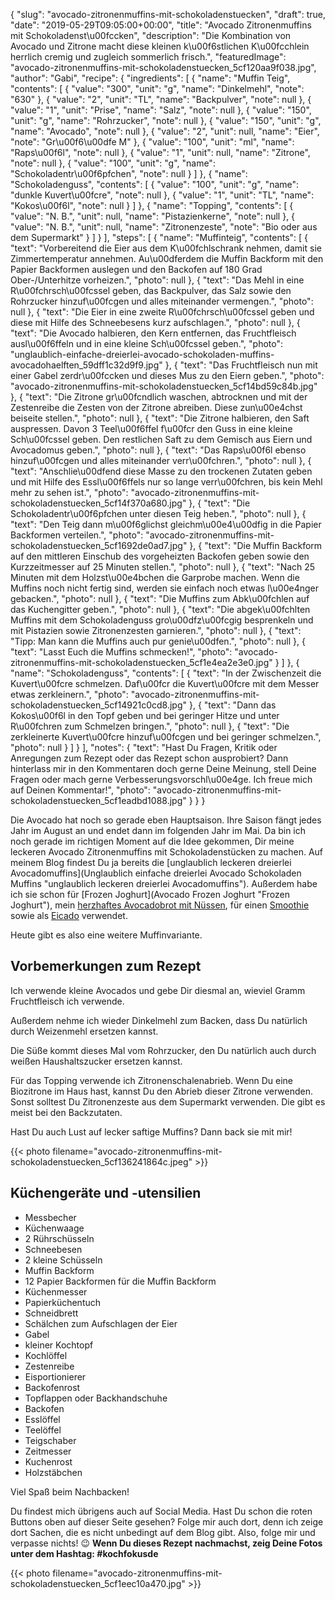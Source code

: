 {
    "slug": "avocado-zitronenmuffins-mit-schokoladenstuecken",
    "draft": true,
    "date": "2019-05-29T09:05:00+00:00",
    "title": "Avocado Zitronenmuffins mit Schokoladenst\u00fccken",
    "description": "Die Kombination von Avocado und Zitrone macht diese kleinen k\u00f6stlichen K\u00fcchlein herrlich cremig und zugleich sommerlich frisch.",
    "featuredImage": "avocado-zitronenmuffins-mit-schokoladenstuecken_5cf120aa9f038.jpg",
    "author": "Gabi",
    "recipe": {
        "ingredients": [
            {
                "name": "Muffin Teig",
                "contents": [
                    {
                        "value": "300",
                        "unit": "g",
                        "name": "Dinkelmehl",
                        "note": "630"
                    },
                    {
                        "value": "2",
                        "unit": "TL",
                        "name": "Backpulver",
                        "note": null
                    },
                    {
                        "value": "1",
                        "unit": "Prise",
                        "name": "Salz",
                        "note": null
                    },
                    {
                        "value": "150",
                        "unit": "g",
                        "name": "Rohrzucker",
                        "note": null
                    },
                    {
                        "value": "150",
                        "unit": "g",
                        "name": "Avocado",
                        "note": null
                    },
                    {
                        "value": "2",
                        "unit": null,
                        "name": "Eier",
                        "note": "Gr\u00f6\u00dfe M"
                    },
                    {
                        "value": "100",
                        "unit": "ml",
                        "name": "Raps\u00f6l",
                        "note": null
                    },
                    {
                        "value": "1",
                        "unit": null,
                        "name": "Zitrone",
                        "note": null
                    },
                    {
                        "value": "100",
                        "unit": "g",
                        "name": "Schokoladentr\u00f6pfchen",
                        "note": null
                    }
                ]
            },
            {
                "name": "Schokoladenguss",
                "contents": [
                    {
                        "value": "100",
                        "unit": "g",
                        "name": "dunkle Kuvert\u00fcre",
                        "note": null
                    },
                    {
                        "value": "1",
                        "unit": "TL",
                        "name": "Kokos\u00f6l",
                        "note": null
                    }
                ]
            },
            {
                "name": "Topping",
                "contents": [
                    {
                        "value": "N. B.",
                        "unit": null,
                        "name": "Pistazienkerne",
                        "note": null
                    },
                    {
                        "value": "N. B.",
                        "unit": null,
                        "name": "Zitronenzeste",
                        "note": "Bio oder aus dem Supermarkt"
                    }
                ]
            }
        ],
        "steps": [
            {
                "name": "Muffinteig",
                "contents": [
                    {
                        "text": "Vorbereitend die Eier aus dem K\u00fchlschrank nehmen, damit sie Zimmertemperatur annehmen. Au\u00dferdem die Muffin Backform mit den Papier Backformen auslegen und den Backofen auf 180 Grad Ober-\/Unterhitze vorheizen.",
                        "photo": null
                    },
                    {
                        "text": "Das Mehl in eine R\u00fchrsch\u00fcssel geben, das Backpulver, das Salz sowie den Rohrzucker hinzuf\u00fcgen und alles miteinander vermengen.",
                        "photo": null
                    },
                    {
                        "text": "Die Eier in eine zweite R\u00fchrsch\u00fcssel geben und diese mit Hilfe des Schneebesens kurz aufschlagen.",
                        "photo": null
                    },
                    {
                        "text": "Die Avocado halbieren, den Kern entfernen, das Fruchtfleisch ausl\u00f6ffeln und in eine kleine Sch\u00fcssel geben.",
                        "photo": "unglaublich-einfache-dreierlei-avocado-schokoladen-muffins-avocadohaelften_59dff1c32d9f9.jpg"
                    },
                    {
                        "text": "Das Fruchtfleisch nun mit einer Gabel zerdr\u00fccken und dieses Mus zu den Eiern geben.",
                        "photo": "avocado-zitronenmuffins-mit-schokoladenstuecken_5cf14bd59c84b.jpg"
                    },
                    {
                        "text": "Die Zitrone gr\u00fcndlich waschen, abtrocknen und mit der Zestenreibe die Zesten von der Zitrone abreiben. Diese zun\u00e4chst beiseite stellen.",
                        "photo": null
                    },
                    {
                        "text": "Die Zitrone halbieren, den Saft auspressen. Davon 3 Teel\u00f6ffel f\u00fcr den Guss in eine kleine Sch\u00fcssel geben.  Den restlichen Saft zu dem Gemisch aus Eiern und Avocadomus geben.",
                        "photo": null
                    },
                    {
                        "text": "Das Raps\u00f6l ebenso hinzuf\u00fcgen und alles miteinander verr\u00fchren.",
                        "photo": null
                    },
                    {
                        "text": "Anschlie\u00dfend diese Masse zu den trockenen Zutaten geben und mit Hilfe des Essl\u00f6ffels nur so lange verr\u00fchren, bis kein Mehl mehr zu sehen ist.",
                        "photo": "avocado-zitronenmuffins-mit-schokoladenstuecken_5cf14f370a680.jpg"
                    },
                    {
                        "text": "Die Schokoladentr\u00f6pfchen unter diesen Teig heben.",
                        "photo": null
                    },
                    {
                        "text": "Den Teig dann m\u00f6glichst gleichm\u00e4\u00dfig in die Papier Backformen verteilen.",
                        "photo": "avocado-zitronenmuffins-mit-schokoladenstuecken_5cf1692de0ad7.jpg"
                    },
                    {
                        "text": "Die Muffin Backform auf den mittleren Einschub des  vorgeheizten Backofen geben sowie den Kurzzeitmesser auf 25 Minuten stellen.",
                        "photo": null
                    },
                    {
                        "text": "Nach 25 Minuten mit dem Holzst\u00e4bchen die Garprobe machen.  Wenn die Muffins noch nicht fertig sind, werden sie einfach noch etwas l\u00e4nger gebacken.",
                        "photo": null
                    },
                    {
                        "text": "Die Muffins zum Abk\u00fchlen auf das Kuchengitter geben.",
                        "photo": null
                    },
                    {
                        "text": "Die abgek\u00fchlten Muffins mit dem Schokoladenguss gro\u00dfz\u00fcgig besprenkeln und mit Pistazien sowie Zitronenzesten garnieren.",
                        "photo": null
                    },
                    {
                        "text": "Tipp: Man kann die Muffins auch pur genie\u00dfen.",
                        "photo": null
                    },
                    {
                        "text": "Lasst Euch die Muffins schmecken!",
                        "photo": "avocado-zitronenmuffins-mit-schokoladenstuecken_5cf1e4ea2e3e0.jpg"
                    }
                ]
            },
            {
                "name": "Schokoladenguss",
                "contents": [
                    {
                        "text": "In der Zwischenzeit die Kuvert\u00fcre schmelzen. Daf\u00fcr die Kuvert\u00fcre mit dem Messer etwas zerkleinern.",
                        "photo": "avocado-zitronenmuffins-mit-schokoladenstuecken_5cf14921c0cd8.jpg"
                    },
                    {
                        "text": "Dann das Kokos\u00f6l in den Topf geben und bei geringer Hitze und unter R\u00fchren zum Schmelzen bringen.",
                        "photo": null
                    },
                    {
                        "text": "Die zerkleinerte Kuvert\u00fcre hinzuf\u00fcgen und bei geringer schmelzen.",
                        "photo": null
                    }
                ]
            }
        ],
        "notes": {
            "text": "Hast Du Fragen, Kritik oder Anregungen zum Rezept oder das Rezept schon ausprobiert? Dann hinterlass mir in den Kommentaren doch gerne Deine Meinung, stell Deine Fragen oder mach gerne Verbesserungsvorschl\u00e4ge. Ich freue mich auf Deinen Kommentar!",
            "photo": "avocado-zitronenmuffins-mit-schokoladenstuecken_5cf1eadbd1088.jpg"
        }
    }
}

Die Avocado hat noch so gerade eben Hauptsaison. Ihre Saison fängt jedes Jahr im August an und endet dann im folgenden Jahr im Mai. Da bin ich noch gerade im richtigen Moment auf die Idee gekommen, Dir meine leckeren Avocado Zitronenmuffins mit Schokoladenstücken zu machen. Auf meinem Blog findest Du ja bereits die [unglaublich leckeren dreierlei Avocadomuffins](Unglaublich einfache dreierlei Avocado Schokoladen Muffins "unglaublich leckeren dreierlei Avocadomuffins"). Außerdem habe ich sie schon für [Frozen Joghurt](Avocado Frozen Joghurt "Frozen Joghurt"), mein [herzhaftes Avocadobrot mit Nüssen](https://kochfokus.de/artikel/herzhaftes-avocadobrot-mit-nuessen-von-kochfokusde/ "herzhaftes Avocadobrot mit Nüssen"), für einen [Smoothie](https://kochfokus.de/artikel/green-day-smoothie/ "Smoothie") sowie als [Eicado](https://kochfokus.de/artikel/eicado/ "Eicado") verwendet.

Heute gibt es also eine weitere Muffinvariante.

## Vorbemerkungen zum Rezept

Ich verwende kleine Avocados und gebe Dir diesmal an, wieviel Gramm Fruchtfleisch ich verwende.

Außerdem nehme ich wieder Dinkelmehl zum Backen, dass Du natürlich durch Weizenmehl ersetzen kannst.

Die Süße kommt dieses Mal vom Rohrzucker, den Du natürlich auch durch weißen Haushaltszucker ersetzen kannst.

Für das Topping verwende ich Zitronenschalenabrieb. Wenn Du eine Biozitrone im Haus hast, kannst Du den Abrieb dieser Zitrone verwenden. Sonst solltest Du Zitronenzeste aus dem Supermarkt verwenden. Die gibt es meist bei den Backzutaten.

Hast Du auch Lust auf lecker saftige Muffins?
Dann back sie mit mir!

{{< photo filename="avocado-zitronenmuffins-mit-schokoladenstuecken_5cf136241864c.jpeg" >}}

## Küchengeräte und -utensilien

- Messbecher
- Küchenwaage
- 2 Rührschüsseln
- Schneebesen
- 2 kleine Schüsseln
- Muffin Backform
- 12 Papier Backformen für die Muffin Backform
- Küchenmesser
- Papierküchentuch
- Schneidbrett
- Schälchen zum Aufschlagen der Eier
- Gabel
- kleiner Kochtopf
- Kochlöffel
- Zestenreibe
- Eisportionierer
- Backofenrost
- Topflappen oder Backhandschuhe
- Backofen
- Esslöffel
- Teelöffel
- Teigschaber
- Zeitmesser
- Kuchenrost
- Holzstäbchen

Viel Spaß beim Nachbacken!

Du findest mich übrigens auch auf Social Media. Hast Du schon die roten Buttons oben auf dieser Seite gesehen? Folge mir auch dort, denn ich zeige dort Sachen, die es nicht unbedingt auf dem Blog gibt. Also, folge mir und verpasse nichts! 😉 **Wenn Du dieses Rezept nachmachst, zeig Deine Fotos unter dem Hashtag: #kochfokusde**

{{< photo filename="avocado-zitronenmuffins-mit-schokoladenstuecken_5cf1eec10a470.jpg" >}}